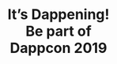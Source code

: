 ---
templateKey: get-involved-page
title: |-
  It’s Dappening!  
  Be part of  
  Dappcon 2019
columns:
  firstCol:
    title: Sponsor
    description: Check out our [sponsorship packages](https://drive.google.com/file/d/1BsT4NA_tq8u4o-K3I209TDgQnUjpdYHX/view). 
    URL: mailto:sponsor@dappcon.io
    iconBtnImg: null
  secondCol:
    title: Speaker
    description: Apply to give a talk or to organise a workshop.
    URL: https://gnosis1.typeform.com/to/ZNV6Wf
    iconBtnImg: null
  thirdCol:
    title: Volunteer
    description: 'Apply to volunteer at our event. For more information, contact: [volunteer@dappcon.io](mailto:volunteer@dappcon.io)'
    URL: https://gnosis1.typeform.com/to/y3taxr
    iconBtnImg: null
---